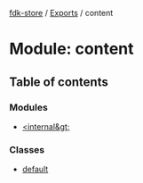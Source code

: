 [fdk-store](../README.md) / [Exports](../modules.md) / content

# Module: content

## Table of contents

### Modules

- [&lt;internal\&gt;](content._internal_.md)

### Classes

- [default](../classes/content.default.md)
